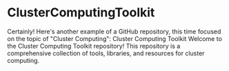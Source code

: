 # ClusterComputingToolkit
 Certainly! Here's another example of a GitHub repository, this time focused on the topic of "Cluster Computing":  Cluster Computing Toolkit Welcome to the Cluster Computing Toolkit repository! This repository is a comprehensive collection of tools, libraries, and resources for cluster computing. 

